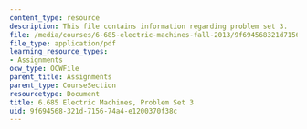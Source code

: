 ```yaml
---
content_type: resource
description: This file contains information regarding problem set 3.
file: /media/courses/6-685-electric-machines-fall-2013/9f694568321d715674a4e1200370f38c_MIT6_685F13_ps03.pdf
file_type: application/pdf
learning_resource_types:
- Assignments
ocw_type: OCWFile
parent_title: Assignments
parent_type: CourseSection
resourcetype: Document
title: 6.685 Electric Machines, Problem Set 3
uid: 9f694568-321d-7156-74a4-e1200370f38c
---
```

